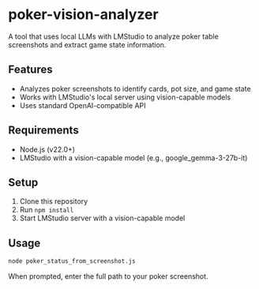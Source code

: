 # poker-vision-analyzer

A tool that uses local LLMs with LMStudio to analyze poker table screenshots and extract game state information.

## Features
- Analyzes poker screenshots to identify cards, pot size, and game state
- Works with LMStudio's local server using vision-capable models
- Uses standard OpenAI-compatible API

## Requirements
- Node.js (v22.0+)
- LMStudio with a vision-capable model (e.g., google_gemma-3-27b-it)

## Setup
1. Clone this repository
2. Run `npm install`
3. Start LMStudio server with a vision-capable model

## Usage
```bash
node poker_status_from_screenshot.js
```
When prompted, enter the full path to your poker screenshot.